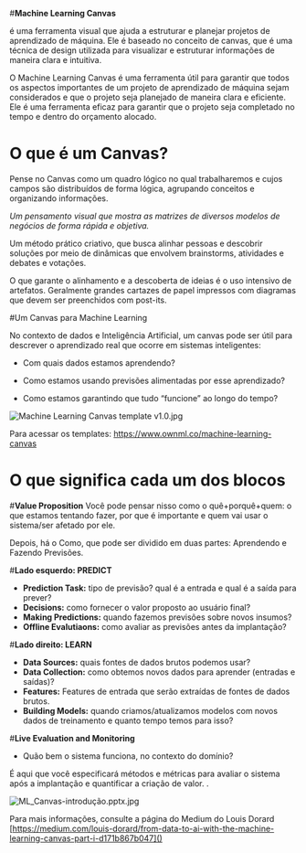 

#**Machine Learning Canvas** 

é uma ferramenta visual que ajuda a estruturar e planejar projetos de aprendizado de máquina. Ele é baseado no conceito de canvas, que é uma técnica de design utilizada para visualizar e estruturar informações de maneira clara e intuitiva. 

O Machine Learning Canvas é uma ferramenta útil para garantir que todos os aspectos importantes de um projeto de aprendizado de máquina sejam considerados e que o projeto seja planejado de maneira clara e eficiente. Ele é uma ferramenta eficaz para garantir que o projeto seja completado no tempo e dentro do orçamento alocado.

# **O que é um Canvas?**

Pense no Canvas como um quadro lógico no qual trabalharemos e cujos campos são distribuídos de forma lógica, agrupando conceitos e organizando informações.

_Um pensamento visual que mostra as matrizes de diversos modelos de negócios de forma rápida e objetiva._

Um método prático criativo, que busca alinhar pessoas e descobrir soluções por meio de dinâmicas que envolvem brainstorms, atividades e debates e votações.
 
O que garante o alinhamento e a descoberta de ideias é o uso intensivo de artefatos. Geralmente grandes cartazes de papel impressos com diagramas que devem ser preenchidos com post-its.

#Um Canvas para Machine Learning
 
No contexto de dados e Inteligência Artificial, um canvas pode ser útil para descrever o aprendizado real que ocorre em sistemas inteligentes:


- Com quais dados estamos aprendendo?

- Como estamos usando previsões alimentadas por esse aprendizado?


- Como estamos garantindo que tudo “funcione” ao longo do tempo?



<IMG  src="https://images.squarespace-cdn.com/content/v1/5206b718e4b0bdc26006bae2/1615220769462-N6F4SNC2EET6VZ9WIR3F/Machine+Learning+Canvas+template+v1.0.jpg?format=1500w"  alt="Machine Learning Canvas template v1.0.jpg"/>

Para acessar os templates:
https://www.ownml.co/machine-learning-canvas

# O que significa cada um dos blocos

#**Value Proposition** 
Você pode pensar nisso como o quê+porquê+quem: o que estamos tentando fazer, por que é importante e quem vai usar o sistema/ser afetado por ele.

Depois, há o Como, que pode ser dividido em duas partes: Aprendendo e Fazendo Previsões.

#**Lado esquerdo: PREDICT** 

- **Prediction Task:** tipo de previsão? qual é a entrada e qual é a saída para prever?
- **Decisions:** como fornecer o valor proposto ao usuário final?
- **Making Predictions:** quando fazemos previsões sobre novos insumos?
- **Offline Evalutiaons:** como avaliar as previsões antes da implantação?

#**Lado direito: LEARN** 

- **Data Sources:** quais fontes de dados brutos podemos usar?
- **Data Collection:** como obtemos novos dados para aprender (entradas e saídas)?
- **Features:** Features de entrada que serão extraídas de fontes de dados brutos.
- **Building Models:** quando criamos/atualizamos modelos com novos dados de treinamento e quanto tempo temos para isso?

#**Live Evaluation and Monitoring**

- Quão bem o sistema funciona, no contexto do domínio?

É aqui que você especificará métodos e métricas para avaliar o sistema após a implantação e quantificar a criação de valor.
.

![ML_Canvas-introdução.pptx.jpg](/.attachments/ML_Canvas-introdução.pptx-a6895a6b-e7a0-43b3-bb56-44da5d9614bd.jpg)


Para mais informações, consulte a página do Medium do Louis Dorard
[https://medium.com/louis-dorard/from-data-to-ai-with-the-machine-learning-canvas-part-i-d171b867b047]() 